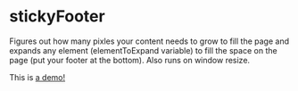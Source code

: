 stickyFooter
============

Figures out how many pixles your content needs to grow to fill the page and expands any element (elementToExpand variable) to fill the space on the page (put your footer at the bottom). Also runs on window resize.

This is <a href="http://kevinhaire.com/demos/stickyFooter/demo.html" target="_blank">a demo!</a>